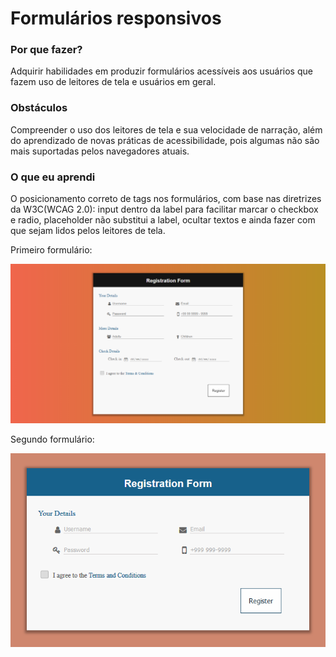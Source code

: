 # Formulários responsivos

###  Por que fazer?
Adquirir habilidades em produzir formulários acessíveis aos usuários que fazem uso de leitores de tela e usuários em geral.

### Obstáculos 
Compreender o uso dos leitores de tela e sua velocidade de narração, além do aprendizado de novas práticas de acessibilidade, pois algumas não são mais suportadas pelos navegadores atuais.

### O que eu aprendi
O posicionamento correto de tags nos formulários, com base nas diretrizes da W3C(WCAG 2.0): input dentro da label para facilitar marcar o checkbox e radio, placeholder não substitui a label, ocultar textos e ainda fazer com que sejam lidos pelos leitores de tela.

Primeiro formulário:

![](https://github.com/alessandradocouto/formularios/blob/master/imagens/form.png)

Segundo formulário:

![](https://github.com/alessandradocouto/formularios/blob/master/imagens/form2.png)
